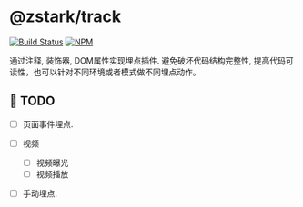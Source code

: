# @zstark/track

[![Build Status](https://travis-ci.org/PinghuaZhuang/zstark.svg?branch=master)](https://travis-ci.org/PinghuaZhuang/zstark) [![NPM](https://img.shields.io/npm/v/@zstark/track)](https://www.npmjs.com/package/@zstark/track)

通过注释, 装饰器, DOM属性实现埋点插件. 避免破坏代码结构完整性, 提高代码可读性，也可以针对不同环境或者模式做不同埋点动作。



## 📜 TODO

- [ ] 页面事件埋点.
- [ ] 视频
  - [ ] 视频曝光
  - [ ] 视频播放
- [ ] 手动埋点.

